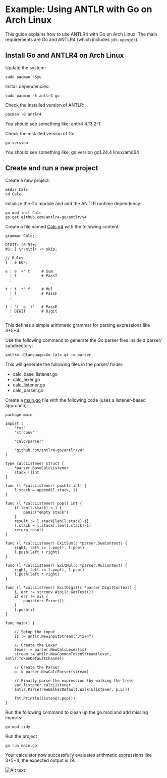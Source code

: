 # Example: Using ANTLR with Go on Arch Linux

This guide explains how to use ANTLR4 with Go on Arch Linux. The main requirements are Go and ANTLR4 (which includes `jdk-openjdk`).


## Install Go and ANTLR4 on Arch Linux

Update the system:

```
sudo pacman -Syu
```

Install dependencies:

```
sudo pacman -S antlr4 go
```

Check the installed version of ANTLR:
```
pacman -Q antlr4
```

You should see something like: antlr4 4.13.2-1

Check the installed version of Go:
```
go version
```

You should see something like: go version go1.24.4 linux/amd64

## Create and run a new project

Create a new project:
```
mkdir Calc
cd Calc
```

Initialize the Go module and add the ANTLR runtime dependency:
```
go mod init Calc
go get github.com/antlr4-go/antlr/v4
```

Create a file named [Calc.g4](https://github.com/luisespino/compilers/blob/main/antlr-go/Calc/Calc.g4) with the following content:
```
grammar Calc;

DIGIT: [0-9]+;
WS: [ \r\n\t]+ -> skip;

// Rules
l : e EOF;

e : e '+' t     # Sum
  | t           # PassT
  ;

t : t '*' f     # Mul
  | f           # PassF
  ;

f : '(' e ')'   # PassE
  | DIGIT       # Digit
  ;

```
This defines a simple arithmetic grammar for parsing expressions like 3*5+4.

Use the following command to generate the Go parser files inside a parser/ subdirectory:

```
antlr4 -Dlanguage=Go Calc.g4 -o parser
```

This will generate the following files in the parser/ folder:
- calc_base_listener.go
- calc_lexer.go
- calc_listener.go
- calc_parser.go

Create a [main.go](https://github.com/luisespino/compilers/blob/main/antlr-go/Calc/main.go) file with the following code (uses a listener-based approach):
```
package main

import (
	"fmt"
	"strconv"

	"Calc/parser"

	"github.com/antlr4-go/antlr/v4"
)

type calcListener struct {
	*parser.BaseCalcListener
	stack []int
}

func (l *calcListener) push(i int) {
	l.stack = append(l.stack, i)
}

func (l *calcListener) pop() int {
	if len(l.stack) < 1 {
		panic("empty stack")
	}
	result := l.stack[len(l.stack)-1]
	l.stack = l.stack[:len(l.stack)-1]
	return result
}

func (l *calcListener) ExitSum(c *parser.SumContext) {
	right, left := l.pop(), l.pop()
	l.push(left + right)
}

func (l *calcListener) ExitMul(c *parser.MulContext) {
	right, left := l.pop(), l.pop()
	l.push(left * right)
}

func (l *calcListener) ExitDigit(c *parser.DigitContext) {
	i, err := strconv.Atoi(c.GetText())
	if err != nil {
		panic(err.Error())
	}
	l.push(i)
}

func main() {

	// Setup the input
	is := antlr.NewInputStream("3*5+4")

	// Create the Lexer
	lexer := parser.NewCalcLexer(is)
	stream := antlr.NewCommonTokenStream(lexer, antlr.TokenDefaultChannel)

	// Create the Parser
	p := parser.NewCalcParser(stream)

	// Finally parse the expression (by walking the tree)
	var listener calcListener
	antlr.ParseTreeWalkerDefault.Walk(&listener, p.L())

	fmt.Println(listener.pop())
}
```

Run the following command to clean up the go.mod and add missing imports:
```
go mod tidy
```

Run the project
```
go run main.go
````

Your calculator now successfully evaluates arithmetic expressions like 3*5+4, the expected output is 19.

![Alt text](https://github.com/luisespino/compilers/blob/main/antlr-go/Calc/run.png)
